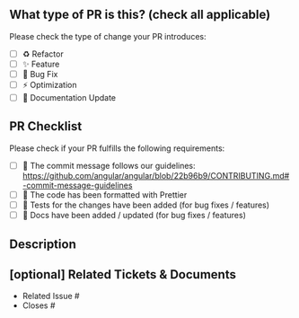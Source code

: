 <!--
For Work In Progress Pull Requests, please use the Draft PR feature,
see https://github.blog/2019-02-14-introducing-draft-pull-requests/ for further details.

For a timely review/response, please avoid force-pushing additional
commits if your PR already received reviews or comments.

Before submitting a Pull Request, please ensure you've done the following:
- 👷‍♀️ Create small PRs. In most cases this will be possible.
- ✅ Provide tests for your changes.
- 📝 Use descriptive commit messages.
- 📗 Update any related documentation and include any relevant screenshots.

NOTE: Pull Requests from forked repositories will need to be reviewed by
a Team member before any CI builds will run. Once your PR is approved
with a `/ci` reply to the PR, it will be allowed to run subsequent builds without
manual approval.
-->

## What type of PR is this? (check all applicable)

Please check the type of change your PR introduces:

- [ ] ♻️ Refactor
- [ ] ✨ Feature
- [ ] 🐛 Bug Fix
- [ ] ⚡️ Optimization
- [ ] 📝 Documentation Update

## PR Checklist

Please check if your PR fulfills the following requirements:

- [ ] 🚨 The commit message follows our guidelines: https://github.com/angular/angular/blob/22b96b9/CONTRIBUTING.md#-commit-message-guidelines
- [ ] 📐 The code has been formatted with Prettier
- [ ] 🧪 Tests for the changes have been added (for bug fixes / features)
- [ ] 📝 Docs have been added / updated (for bug fixes / features)

## Description

<!--
Please describe the current behavior that you are modifying, or link to a relevant issue.
-->

## [optional] Related Tickets & Documents

<!--
For pull requests that relate or close an issue, please include them
below. We like to follow [Github's guidance on linking issues to pull requests](https://docs.github.com/en/issues/tracking-your-work-with-issues/linking-a-pull-request-to-an-issue).

For example having the text: "closes #1234" would connect the current pull
request to issue 1234.  And when we merge the pull request, Github will
automatically close the issue.
-->

- Related Issue #
- Closes #
